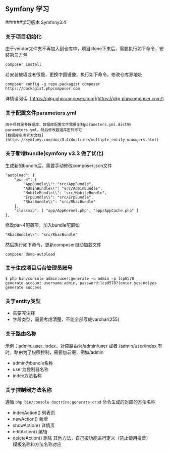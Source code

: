 ## Symfony 学习
######学习版本 Symfony3.4


### 关于项目初始化
由于vendor文件夹不再加入到仓库中，项目clone下来后，需要执行如下命令，安装第三方包

	composer install
若安装被墙或者很慢，更换中国镜像，执行如下命令，修改仓库源地址

	composer config -g repo.packagist composer https://packagist.phpcomposer.com
详情请阅读: [https://pkg.phpcomposer.com](https://pkg.phpcomposer.com/)
### 关于配置文件parameters.yml
	由于项目是多数据库，数据库配置文件需要复制parameters.yml.dist到parameters.yml，然后修改数据库密码即可
	[数据库多库官方文档](https://symfony.com/doc/3.4/doctrine/multiple_entity_managers.html)
### 关于新增bundle(symfony v3.3 做了优化)
生成新的bundle后，需要手动修改composer.json文件

	"autoload": {
        "psr-4": {
            "AppBundle\\": "src/AppBundle",
            "AdminBundle\\": "src/AdminBundle",
            "MobileBundle\\": "src/MobileBundle",
            "ErpBundle\\": "src/ErpBundle",
            "RbacBundle\\": "src/RbacBundle"
        },
        "classmap": [ "app/AppKernel.php", "app/AppCache.php" ]
    },
	
修改psr-4配置项，加入bundle配置如
	
	"RbacBundle\\": "src/RbacBundle"
然后执行如下命令，更新composer自动加载文件
	
	composer dump-autoload
### 关于生成项目后台管理员账号
	
	$ php bin/console admin:user:generate -u admin -p lcp0578
	generate account username:admin, password:lcp0578?(enter yes|no)yes
	generate success
	
	
### 关于entity类型
- 需要写注释
- 字段类型，需要考虑清楚，不能全部写成varchar(255)
### 关于路由名称
示例：admin_user_index，对应路由为/admin/user 或者 /admin/user/index,有时，路由为了权限控制，需要加前缀，例如/admin

- admin为bundle名称
- user为控制器名称
- index方法名称
### 关于控制器方法名称
遵循 `php bin/console doctrine:generate:crud` 命令生成的对应的方法名称
  
- indexAction() 列表页
- newAction() 新增
- showAction() 详情页
- editAction() 编辑
- deleteAction() 删除
其他方法，自己按功能进行定义（禁止使用拼音）  
模板名称和方法名称对应